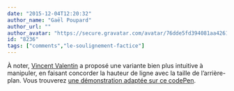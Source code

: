 ```yaml
---
date: "2015-12-04T12:20:32"
author_name: "Gaël Poupard"
author_url: ""
author_avatar: "https://secure.gravatar.com/avatar/76dde5fd394081aa4261802372fe2e33"
id: "8236"
tags: ["comments","le-soulignement-factice"]
---
```

À noter, [Vincent Valentin](https://vincent-valentin.name/) a proposé une variante bien plus intuitive à manipuler, en faisant concorder la hauteur de ligne avec la taille de l’arrière-plan. Vous trouverez [une démonstration adaptée sur ce codePen](https://codepen.io/ffoodd/pen/xZxOXL).